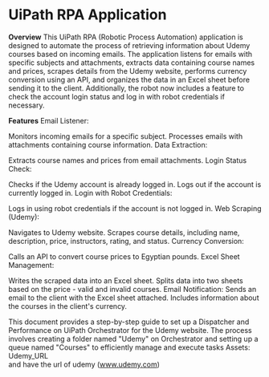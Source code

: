 # UiPath RPA Application 
**Overview**
This UiPath RPA (Robotic Process Automation) application is designed to automate the process of retrieving information about Udemy courses based on incoming emails. The application listens for emails with specific subjects and attachments, extracts data containing course names and prices, scrapes details from the Udemy website, performs currency conversion using an API, and organizes the data in an Excel sheet before sending it to the client. Additionally, the robot now includes a feature to check the account login status and log in with robot credentials if necessary.

**Features**
Email Listener:

Monitors incoming emails for a specific subject.
Processes emails with attachments containing course information.
Data Extraction:

Extracts course names and prices from email attachments.
Login Status Check:

Checks if the Udemy account is already logged in.
Logs out if the account is currently logged in.
Login with Robot Credentials:

Logs in using robot credentials if the account is not logged in.
Web Scraping (Udemy):

Navigates to Udemy website.
Scrapes course details, including name, description, price, instructors, rating, and status.
Currency Conversion:

Calls an API to convert course prices to Egyptian pounds.
Excel Sheet Management:

Writes the scraped data into an Excel sheet.
Splits data into two sheets based on the price - valid and invalid courses.
Email Notification:
Sends an email to the client with the Excel sheet attached.
Includes information about the courses in the client's currency.

This document provides a step-by-step guide to set up a Dispatcher and Performance on UiPath Orchestrator for the Udemy website. The process involves creating a folder named "Udemy" on Orchestrator and setting up a queue named "Courses" to efficiently manage and execute tasks
Assets: Udemy_URL	
and have the url of udemy (www.udemy.com)
